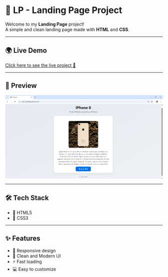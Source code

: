 # 🚀 LP - Landing Page Project

Welcome to my **Landing Page** project!  
A simple and clean landing page made with **HTML** and **CSS**.

---

## 🌍 Live Demo

[Click here to see the live project 🚀](https://onkar-kambale.github.io/LP/)

---

## 📸 Preview

![Landing Page Preview](LP_deployed.png)

---

## 🛠️ Tech Stack

- 🧩 HTML5
- 🎨 CSS3

---

## ✨ Features

- 📱 Responsive design
- 🎨 Clean and Modern UI
- ⚡ Fast loading
- 💻 Easy to customize

